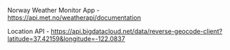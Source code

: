 Norway Weather Monitor App - https://api.met.no/weatherapi/documentation

Location API - https://api.bigdatacloud.net/data/reverse-geocode-client?latitude=37.42159&longitude=-122.0837 